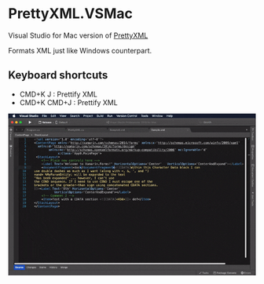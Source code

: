 # PrettyXML.VSMac

Visual Studio for Mac version of [PrettyXML](https://github.com/pmahend1/PrettyXML)

Formats XML just like Windows counterpart.


## Keyboard shortcuts

- CMD+K J : Prettify XML
- CMD+K CMD+J : Prettify XML


![Example](./example.gif)